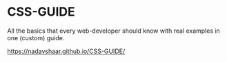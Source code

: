 # CSS-GUIDE
All the basics that every web-developer should know with real examples in one (custom) guide.

https://nadavshaar.github.io/CSS-GUIDE/
